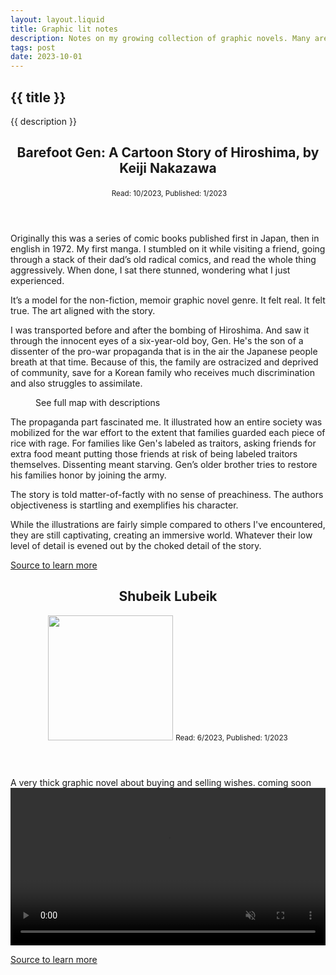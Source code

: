 ```yaml
---
layout: layout.liquid
title: Graphic lit notes
description: Notes on my growing collection of graphic novels. Many are memoirs. Most are considered radical.
tags: post
date: 2023-10-01
---
```



<section class="books hero">

# {{ title }}
{{ description }}
</section>



<section>

<header>

## Barefoot Gen: A Cartoon Story of Hiroshima, by Keiji Nakazawa

<picture>
    <source srcset="https://covers.openlibrary.org/b/isbn/1442207485-M.jpg" type="image/jpg" >
    <img src="https://covers.openlibrary.org/b/isbn/1442207485-M.jpg" alt="" />
</picture>
<small>Read: 10/2023, Published: 1/2023</small>

</header>

Originally this was a series of comic books published first in Japan, then in english in 1972. My first manga. I stumbled on it while visiting a friend, going through a stack of their dad’s old radical comics, and read the whole thing aggressively. When done, I sat there stunned, wondering what I just experienced.

It’s a model for the non-fiction, memoir graphic novel genre. It felt real. It felt true. The art aligned with the story.

I was transported before and after the bombing of Hiroshima. And saw it through the innocent eyes of a six-year-old boy, Gen. He's the son of a dissenter of the pro-war propaganda that is in the air the Japanese people breath at that time. Because of this, the family are ostracized and deprived of community, save for a Korean family who receives much discrimination and also struggles to assimilate.

<figure>
    <picture>
        <source srcset="{{ page.url | url }}img/barefoot-gen-snippet.webp" type="image/webp">
        <source srcset="{{ page.url | url }}img/barefoot-gen-snippet.jpg" type="image/jpg">
        <img src="{{ page.url | url }}img/barefoot-gen-snippet.jpg"  alt="">
        <figcaption>See full map with descriptions</figcaption>
    </picture>
</figure>


The propaganda part fascinated me. It illustrated how an entire society was mobilized for the war effort to the extent that families guarded each piece of rice with rage. For families like Gen's labeled as traitors, asking friends for extra food meant putting those friends at risk of being labeled traitors themselves. Dissenting meant starving. Gen’s older brother tries to restore his families honor by joining the army.

The story is told matter-of-factly with no sense of preachiness. The authors objectiveness is startling and exemplifies his character.

While the illustrations are fairly simple compared to others I've encountered, they are still captivating, creating an immersive world. Whatever their low level of detail is evened out by the choked detail of the story.

<a href="https://www.studiesinthenovel.org/content/teaching-barefoot-gen">Source to learn more</a>

<header>

## Shubeik Lubeik

<picture>
    <source srcset="{{ page.url | url }}img/shubeik-lubeik-cover.jpg" type="image/jpg">
    <img src="{{ page.url | url }}img/shubeik-lubeik-cover.jpg" width="200" alt="">
</picture>
<small>Read: 6/2023, Published: 1/2023</small>
</header>
A very thick graphic novel about buying and selling wishes. coming soon


 <video id="shubeik-lubeik" autoplay="" loop="" muted="" playsinline="" width="100%">
    <!-- <source src="https://videos.cdn.redhat.com/dx-web/video/ansible-lightspeed.webm" type="video/webm"> -->
    <source src="{{ page.url | url }}img/shubeik-lubeik-sm.mp4" type="video/mp4">
        <p>
        Your browser doesn't support HTML video. Here is a
        <a href="{{ page.url | url }}img/shubeik-lubeik-sm.mp4">link to the video</a> instead.
      </p>
</video>


<!-- <figure>
    <video controls>
      <source src="{{ page.url | url }}img/shubeik-lubeik-sm.mp4" type="video/mp4" />
      <p>
        Your browser doesn't support HTML video. Here is a
        <a href="{{ page.url | url }}img/shubeik-lubeik-sm.mp4">link to the video</a> instead.
      </p>
    </video>
    <figcaption>Watch a flip-through (27 seconds)</figcaption>
</figure> -->
<!-- 

a moving-to-tears, beautiful, mega-thick comic 🥹 👏



learned a bunch from the emotional 20 minute read of Don Brown's The Great American Dust Bowl.

for not having many words, at 80 pages with huge panels, the sources section is immense. think this is due to footnoting many actual quotes into the story.
 -->

<a href="https://www.comicsbeat.com/graphic-novel-review-shubeik-lubeik-3-magical-tales-in-egypt/">Source to learn more</a>


</section>



<section>
      
</section>
